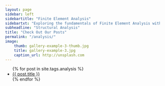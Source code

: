 ```yaml
---
layout: page
sidebar: left
sidebartitle: "Finite Element Analysis"
sidebartxt: "Exploring the fundamentals of Finite Element Analysis with in-depth tutorials and expert insights into real-world engineering applications.Check out our collection of blog posts about Finite Element Analysis. From basic theory to real-world applications, expert analysis tips, and step-by-step tutorials, this page serves as a comprehensive resource for engineers and analysts looking to enhance their understanding and skills. The Finite Element Method is a critical tool across industries such as aviation, automotive, defense, and energy, enabling precise simulations of structural behavior. Explore various analysis types, including linear and nonlinear static, modal, harmonic, buckling, creep, and more, to handle complex engineering challenges with confidence.""
subheadline: "Structural Analysis"
title: "Check Out Our Posts"
permalink: "/analysis/"
image:
    thumb: gallery-example-3-thumb.jpg
    title: gallery-example-3.jpg
    caption_url: http://unsplash.com
---
```

<ul>
    {% for post in site.tags.analysis %}
    <li><a href="{{ site.url }}{{ site.baseurl }}{{ post.url }}">{{ post.title }}</a></li>
    {% endfor %}
</ul>